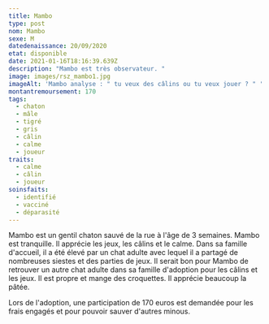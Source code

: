 ```yaml
---
title: Mambo
type: post
nom: Mambo
sexe: M
datedenaissance: 20/09/2020
etat: disponible
date: 2021-01-16T18:16:39.639Z
description: "Mambo est très observateur. "
image: images/rsz_mambo1.jpg
imageAlt: 'Mambo analyse : " tu veux des câlins ou tu veux jouer ? " '
montantremoursement: 170
tags:
  - chaton
  - mâle
  - tigré
  - gris
  - câlin
  - calme
  - joueur
traits:
  - calme
  - câlin
  - joueur
soinsfaits:
  - identifié
  - vacciné
  - déparasité
---
```

Mambo est un gentil chaton sauvé de la rue à l'âge de 3 semaines. Mambo est tranquille. Il apprécie les jeux, les câlins et le calme. Dans sa famille d'accueil, il a été élevé par un chat adulte avec lequel il a partagé de nombreuses siestes et des parties de jeux. Il serait bon pour Mambo de retrouver un autre chat adulte dans sa famille d'adoption pour les câlins et les jeux. Il est propre et mange des croquettes. Il apprécie beaucoup la pâtée. 

Lors de l'adoption, une participation de 170 euros est demandée pour les frais engagés et pour pouvoir sauver d'autres minous.